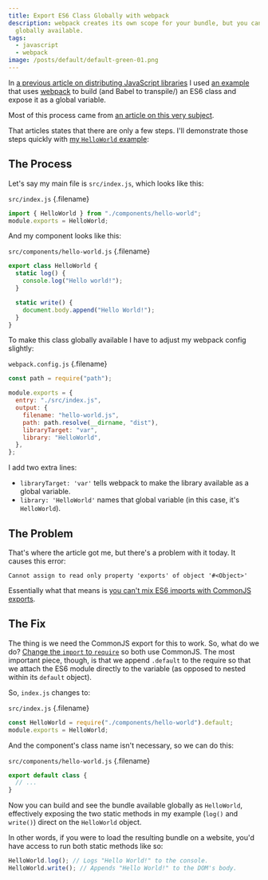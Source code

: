 ```yaml
---
title: Export ES6 Class Globally with webpack
description: webpack creates its own scope for your bundle, but you can make it
  globally available.
tags:
  - javascript
  - webpack
image: /posts/default/default-green-01.png
---
```


In [a previous article on distributing JavaScript libraries](/posts/use-netlify-host-js-libraries/) I used [an example](https://github.com/seancdavis/hello-world-js/) that uses [webpack](/posts/wtf-is-webpack/) to build (and Babel to transpile/) an ES6 class and expose it as a global variable.

Most of this process came from [an article on this very subject](http://siawyoung.com/coding/javascript/exporting-es6-modules-as-single-scripts-with-webpack).

That articles states that there are only a few steps. I'll demonstrate those steps quickly with [my `HelloWorld` example](https://github.com/seancdavis/hello-world-js):

## The Process

Let's say my main file is `src/index.js`, which looks like this:

`src/index.js` {.filename}

```js
import { HelloWorld } from "./components/hello-world";
module.exports = HelloWorld;
```

And my component looks like this:

`src/components/hello-world.js` {.filename}

```js
export class HelloWorld {
  static log() {
    console.log("Hello world!");
  }

  static write() {
    document.body.append("Hello World!");
  }
}
```

To make this class globally available I have to adjust my webpack config slightly:

`webpack.config.js` {.filename}

```js
const path = require("path");

module.exports = {
  entry: "./src/index.js",
  output: {
    filename: "hello-world.js",
    path: path.resolve(__dirname, "dist"),
    libraryTarget: "var",
    library: "HelloWorld",
  },
};
```

I add two extra lines:

- `libraryTarget: 'var'` tells webpack to make the library available as a global variable.
- `library: 'HelloWorld'` names that global variable (in this case, it's `HelloWorld`).

## The Problem

That's where the article got me, but there's a problem with it today. It causes this error:

    Cannot assign to read only property 'exports' of object '#<Object>'

Essentially what that means is [you can't mix ES6 imports with CommonJS exports](https://github.com/webpack/webpack/issues/4039#issuecomment-273804003).

## The Fix

The thing is we need the CommonJS export for this to work. So, what do we do? [Change the `import` to `require`](https://stackoverflow.com/a/37812619/2241124) so both use CommonJS. The most important piece, though, is that we append `.default` to the require so that we attach the ES6 module directly to the variable (as opposed to nested within its `default` object).

So, `index.js` changes to:

`src/index.js` {.filename}

```js
const HelloWorld = require("./components/hello-world").default;
module.exports = HelloWorld;
```

And the component's class name isn't necessary, so we can do this:

`src/components/hello-world.js` {.filename}

```js
export default class {
  // ...
}
```

Now you can build and see the bundle available globally as `HelloWorld`, effectively exposing the two static methods in my example (`log()` and `write()`) direct on the `HelloWorld` object.

In other words, if you were to load the resulting bundle on a website, you'd have access to run both static methods like so:

```js
HelloWorld.log(); // Logs "Hello World!" to the console.
HelloWorld.write(); // Appends "Hello World!" to the DOM's body.
```

